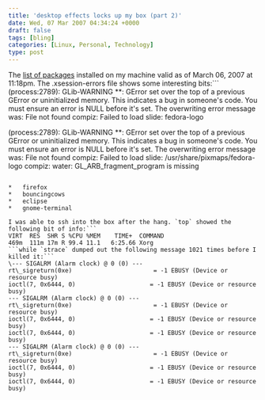 ```yaml
---
title: 'desktop effects locks up my box (part 2)'
date: Wed, 07 Mar 2007 04:34:24 +0000
draft: false
tags: [bling]
categories: [Linux, Personal, Technology]
type: post
---
```


The [list of packages](http://zeusville.wordpress.com/packages-20070306/) installed on my machine valid as of March 06, 2007 at 11:18pm. The .xsession-errors file shows some interesting bits:```
(process:2789): GLib-WARNING \*\*: GError set over the top of a previous GError or uninitialized memory.
This indicates a bug in someone's code. You must ensure an error is NULL before it's set.
The overwriting error message was: File not found
compiz: Failed to load slide: fedora-logo

(process:2789): GLib-WARNING \*\*: GError set over the top of a previous GError or uninitialized memory.
This indicates a bug in someone's code. You must ensure an error is NULL before it's set.
The overwriting error message was: File not found
compiz: Failed to load slide: /usr/share/pixmaps/fedora-logo
compiz: water: GL\_ARB\_fragment\_program is missing
```At the time of the hang I was running (from the UI perspective):

*   firefox
*   bouncingcows
*   eclipse
*   gnome-terminal

I was able to ssh into the box after the hang. `top` showed the following bit of info:```
VIRT  RES  SHR S %CPU %MEM    TIME+  COMMAND
469m  111m 17m R 99.4 11.1   6:25.66 Xorg
```while `strace` dumped out the following message 1021 times before I killed it:```
\--- SIGALRM (Alarm clock) @ 0 (0) ---
rt\_sigreturn(0xe)                       = -1 EBUSY (Device or resource busy)
ioctl(7, 0x6444, 0)                     = -1 EBUSY (Device or resource busy)
--- SIGALRM (Alarm clock) @ 0 (0) ---
rt\_sigreturn(0xe)                       = -1 EBUSY (Device or resource busy)
ioctl(7, 0x6444, 0)                     = -1 EBUSY (Device or resource busy)
ioctl(7, 0x6444, 0)                     = -1 EBUSY (Device or resource busy)
--- SIGALRM (Alarm clock) @ 0 (0) ---
rt\_sigreturn(0xe)                       = -1 EBUSY (Device or resource busy)
ioctl(7, 0x6444, 0)                     = -1 EBUSY (Device or resource busy)
ioctl(7, 0x6444, 0)                     = -1 EBUSY (Device or resource busy)
```